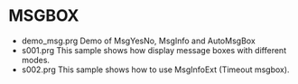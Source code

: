 # MSGBOX

* demo_msg.prg Demo of MsgYesNo, MsgInfo and AutoMsgBox
* s001.prg This sample shows how display message boxes with different modes.
* s002.prg This sample shows how to use MsgInfoExt (Timeout msgbox).
